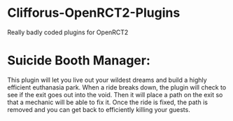 # Clifforus-OpenRCT2-Plugins
Really badly coded plugins for OpenRCT2

# Suicide Booth Manager:

  This plugin will let you live out your wildest dreams and build a highly efficient euthanasia park. When a ride breaks down, the plugin will check to see if the exit goes out into the void. Then it will place a path on the exit so that a mechanic will be able to fix it. Once the ride is fixed, the path is removed and you can get back to efficiently killing your guests.
